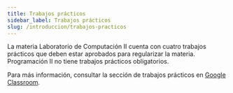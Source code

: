 ```yaml
---
title: Trabajos prácticos
sidebar_label: Trabajos prácticos
slug: /introduccion/trabajos-practicos
---
```


La materia Laboratorio de Computación II cuenta con cuatro trabajos prácticos que deben estar aprobados para regularizar la materia. Programación II no tiene trabajos prácticos obligatorios.

Para más información, consultar la sección de trabajos prácticos en [Google Classroom](https://classroom.google.com/u/0/w/NTQ1MTg2NjM5NDBa/tc/NTQ1MTg2NjM5NTNa). 
